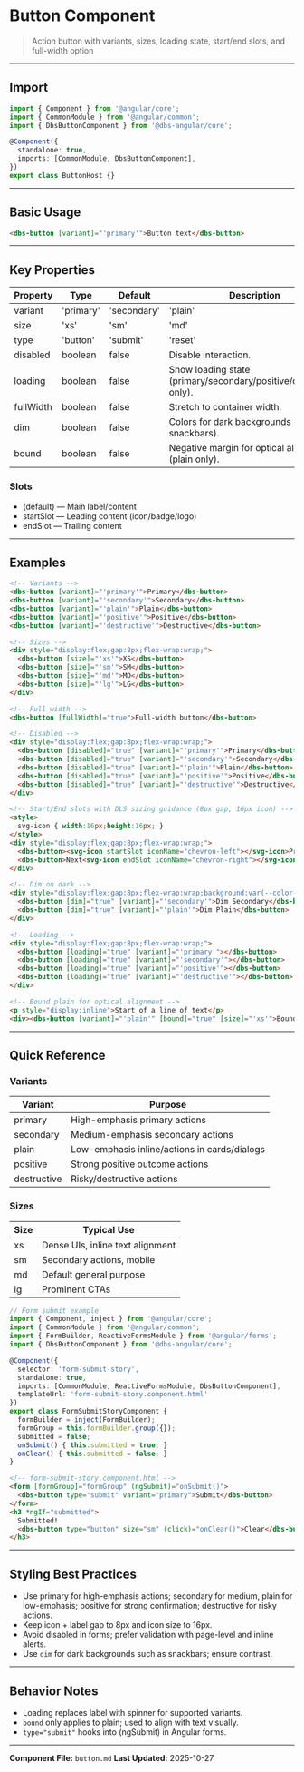 # Button Component

> Action button with variants, sizes, loading state, start/end slots, and full-width option

---

## Import

```typescript
import { Component } from '@angular/core';
import { CommonModule } from '@angular/common';
import { DbsButtonComponent } from '@dbs-angular/core';

@Component({
  standalone: true,
  imports: [CommonModule, DbsButtonComponent],
})
export class ButtonHost {}
```

---

## Basic Usage

```html
<dbs-button [variant]="'primary'">Button text</dbs-button>
```

---

## Key Properties

| Property | Type | Default | Description |
|----------|------|---------|-------------|
| variant | 'primary'|'secondary'|'plain'|'positive'|'destructive' | 'secondary' | Visual style. |
| size | 'xs'|'sm'|'md'|'lg' | 'md' | Button size. |
| type | 'button'|'submit'|'reset' | 'button' | Native button type. |
| disabled | boolean | false | Disable interaction. |
| loading | boolean | false | Show loading state (primary/secondary/positive/destructive only). |
| fullWidth | boolean | false | Stretch to container width. |
| dim | boolean | false | Colors for dark backgrounds (e.g., in snackbars). |
| bound | boolean | false | Negative margin for optical alignment (plain only). |

### Slots

- (default) — Main label/content
- startSlot — Leading content (icon/badge/logo)
- endSlot — Trailing content

---

## Examples

```html
<!-- Variants -->
<dbs-button [variant]="'primary'">Primary</dbs-button>
<dbs-button [variant]="'secondary'">Secondary</dbs-button>
<dbs-button [variant]="'plain'">Plain</dbs-button>
<dbs-button [variant]="'positive'">Positive</dbs-button>
<dbs-button [variant]="'destructive'">Destructive</dbs-button>

<!-- Sizes -->
<div style="display:flex;gap:8px;flex-wrap:wrap;">
  <dbs-button [size]="'xs'">XS</dbs-button>
  <dbs-button [size]="'sm'">SM</dbs-button>
  <dbs-button [size]="'md'">MD</dbs-button>
  <dbs-button [size]="'lg'">LG</dbs-button>
</div>

<!-- Full width -->
<dbs-button [fullWidth]="true">Full-width button</dbs-button>

<!-- Disabled -->
<div style="display:flex;gap:8px;flex-wrap:wrap;">
  <dbs-button [disabled]="true" [variant]="'primary'">Primary</dbs-button>
  <dbs-button [disabled]="true" [variant]="'secondary'">Secondary</dbs-button>
  <dbs-button [disabled]="true" [variant]="'plain'">Plain</dbs-button>
  <dbs-button [disabled]="true" [variant]="'positive'">Positive</dbs-button>
  <dbs-button [disabled]="true" [variant]="'destructive'">Destructive</dbs-button>
</div>

<!-- Start/End slots with DLS sizing guidance (8px gap, 16px icon) -->
<style>
  svg-icon { width:16px;height:16px; }
</style>
<div style="display:flex;gap:8px;flex-wrap:wrap;">
  <dbs-button><svg-icon startSlot iconName="chevron-left"></svg-icon>Previous</dbs-button>
  <dbs-button>Next<svg-icon endSlot iconName="chevron-right"></svg-icon></dbs-button>
</div>

<!-- Dim on dark -->
<div style="display:flex;gap:8px;flex-wrap:wrap;background:var(--color-background-level-2);padding:8px;">
  <dbs-button [dim]="true" [variant]="'secondary'">Dim Secondary</dbs-button>
  <dbs-button [dim]="true" [variant]="'plain'">Dim Plain</dbs-button>
</div>

<!-- Loading -->
<div style="display:flex;gap:8px;flex-wrap:wrap;">
  <dbs-button [loading]="true" [variant]="'primary'"></dbs-button>
  <dbs-button [loading]="true" [variant]="'secondary'"></dbs-button>
  <dbs-button [loading]="true" [variant]="'positive'"></dbs-button>
  <dbs-button [loading]="true" [variant]="'destructive'"></dbs-button>
</div>

<!-- Bound plain for optical alignment -->
<p style="display:inline">Start of a line of text</p>
<div><dbs-button [variant]="'plain'" [bound]="true" [size]="'xs'">Bound</dbs-button></div>
```

---

## Quick Reference

### Variants

| Variant | Purpose |
|---------|---------|
| primary | High-emphasis primary actions |
| secondary | Medium-emphasis secondary actions |
| plain | Low-emphasis inline/actions in cards/dialogs |
| positive | Strong positive outcome actions |
| destructive | Risky/destructive actions |

### Sizes

| Size | Typical Use |
|------|-------------|
| xs | Dense UIs, inline text alignment |
| sm | Secondary actions, mobile |
| md | Default general purpose |
| lg | Prominent CTAs |

```typescript
// Form submit example
import { Component, inject } from '@angular/core';
import { CommonModule } from '@angular/common';
import { FormBuilder, ReactiveFormsModule } from '@angular/forms';
import { DbsButtonComponent } from '@dbs-angular/core';

@Component({
  selector: 'form-submit-story',
  standalone: true,
  imports: [CommonModule, ReactiveFormsModule, DbsButtonComponent],
  templateUrl: 'form-submit-story.component.html'
})
export class FormSubmitStoryComponent {
  formBuilder = inject(FormBuilder);
  formGroup = this.formBuilder.group({});
  submitted = false;
  onSubmit() { this.submitted = true; }
  onClear() { this.submitted = false; }
}
```

```html
<!-- form-submit-story.component.html -->
<form [formGroup]="formGroup" (ngSubmit)="onSubmit()">
  <dbs-button type="submit" variant="primary">Submit</dbs-button>
</form>
<h3 *ngIf="submitted">
  Submitted!
  <dbs-button type="button" size="sm" (click)="onClear()">Clear</dbs-button>
</h3>
```

---

## Styling Best Practices

- Use primary for high-emphasis actions; secondary for medium, plain for low-emphasis; positive for strong confirmation; destructive for risky actions.
- Keep icon + label gap to 8px and icon size to 16px.
- Avoid disabled in forms; prefer validation with page-level and inline alerts.
- Use `dim` for dark backgrounds such as snackbars; ensure contrast.

---

## Behavior Notes

- Loading replaces label with spinner for supported variants.
- `bound` only applies to plain; used to align with text visually.
- `type="submit"` hooks into (ngSubmit) in Angular forms.

---

**Component File:** `button.md`
**Last Updated:** 2025-10-27
